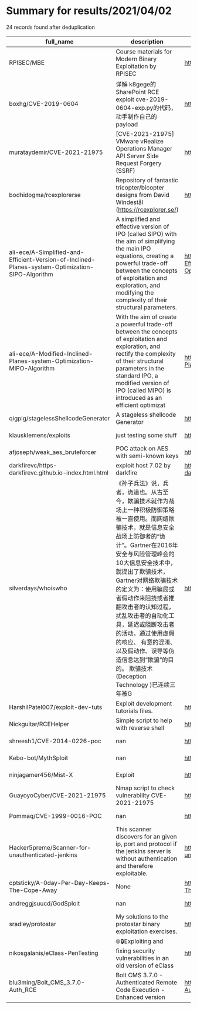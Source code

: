 
# Summary for results/2021/04/02
    
24 records found after deduplication

| full_name | description | html_url | matched_list | matched_count | pushed_at | size | stargazers_count | language | forks_count |
|--------------------------------------------------------------------------------------------------|------------------------------------------------------------------------------------------------------------------------------------------------------------------------------------------------------------------------------------------------------------------|---------------------------------------------------------------------------------------------------------------------|----------------------------------|-----------------|---------------------------|--------|--------------------|------------|---------------|
| RPISEC/MBE | Course materials for Modern Binary Exploitation by RPISEC | https://github.com/RPISEC/MBE | ['exploit'] | 1 | 2021-04-02 13:19:20+00:00 | 345 | 4572 | C | 814 |
| boxhg/CVE-2019-0604 | 详解 k8gege的SharePoint RCE exploit cve-2019-0604-exp.py的代码，动手制作自己的payload | https://github.com/boxhg/CVE-2019-0604 | ['cve-2', 'exploit', 'rce'] | 3 | 2021-04-02 09:12:32+00:00 | 518 | 23 | C# | 5 |
| murataydemir/CVE-2021-21975 | [CVE-2021-21975] VMware vRealize Operations Manager API Server Side Request Forgery (SSRF) | https://github.com/murataydemir/CVE-2021-21975 | ['cve-2'] | 1 | 2021-04-02 23:06:48+00:00 | 3 | 2 | | 1 |
| bodhidogma/rcexplorerse | Repository of fantastic tricopter/bicopter designs from David Windestål (https://rcexplorer.se/) | https://github.com/bodhidogma/rcexplorerse | ['rce'] | 1 | 2021-04-02 18:37:05+00:00 | 40957 | 1 | | 1 |
| ali-ece/A-Simplified-and-Efficient-Version-of-Inclined-Planes-system-Optimization-SIPO-Algorithm | A simplified and effective version of IPO (called SIPO) with the aim of simplifying the main IPO equations, creating a powerful trade-off between the concepts of exploitation and exploration, and modifying the complexity of their structural parameters. | https://github.com/ali-ece/A-Simplified-and-Efficient-Version-of-Inclined-Planes-system-Optimization-SIPO-Algorithm | ['exploit'] | 1 | 2021-04-02 16:54:15+00:00 | 2 | 0 | | 0 |
| ali-ece/A-Modified-Inclined-Planes-system-Optimization-MIPO-Algorithm | With the aim of create a powerful trade-off between the concepts of exploitation and exploration, and rectify the complexity of their structural parameters in the standard IPO, a modified version of IPO (called MIPO) is introduced as an efficient optimizat | https://github.com/ali-ece/A-Modified-Inclined-Planes-system-Optimization-MIPO-Algorithm | ['exploit'] | 1 | 2021-04-02 16:29:35+00:00 | 7 | 0 | MATLAB | 0 |
| qigpig/stagelessShellcodeGenerator | A stageless shellcode Generator | https://github.com/qigpig/stagelessShellcodeGenerator | ['shellcode'] | 1 | 2021-04-02 14:46:29+00:00 | 21 | 6 | nan | 0 |
| klausklemens/exploits | just testing some stuff | https://github.com/klausklemens/exploits | ['exploit'] | 1 | 2021-04-02 12:33:01+00:00 | 4 | 0 | HTML | 0 |
| afjoseph/weak_aes_bruteforcer | POC attack on AES with semi-known keys | https://github.com/afjoseph/weak_aes_bruteforcer | ['attack poc'] | 1 | 2021-04-02 10:02:33+00:00 | 3 | 0 | Go | 0 |
| darkfirevc/https-darkfirevc.github.io-index.html.html | exploit host 7.02 by darkfire | https://github.com/darkfirevc/https-darkfirevc.github.io-index.html.html | ['exploit'] | 1 | 2021-04-02 09:49:46+00:00 | 7 | 0 | | 0 |
| silverdays/whoiswho | 《孙子兵法》说，兵者，诡道也。从古至今，欺骗技术就作为战场上一种积极防御策略被一直使用。而网络欺骗技术，就是信息安全战场上防御者的“诡计”。Gartner在2016年安全与风险管理峰会的10大信息安全技术中，就提出了欺骗技术，Gartner对网络欺骗技术的定义为：使用骗局或者假动作来阻挠或者推翻攻击者的认知过程，扰乱攻击者的自动化工具，延迟或阻断攻击者的活动，通过使用虚假的响应、 有意的混淆、以及假动作、误导等伪造信息达到“欺骗”的目的。 欺骗技术(Deception Technology )已连续三年被G | https://github.com/silverdays/whoiswho | ['0day'] | 1 | 2021-04-02 08:38:24+00:00 | 15 | 0 | nan | 0 |
| HarshilPatel007/exploit-dev-tuts | Exploit development tutorials files. | https://github.com/HarshilPatel007/exploit-dev-tuts | ['exploit'] | 1 | 2021-04-02 07:05:10+00:00 | 9 | 0 | C++ | 0 |
| Nickguitar/RCEHelper | Simple script to help with reverse shell | https://github.com/Nickguitar/RCEHelper | ['rce'] | 1 | 2021-04-02 08:29:00+00:00 | 12 | 3 | Shell | 0 |
| shreesh1/CVE-2014-0226-poc | nan | https://github.com/shreesh1/CVE-2014-0226-poc | ['cve poc', 'cve-2'] | 2 | 2021-04-02 04:54:11+00:00 | 256 | 0 | Python | 0 |
| Kebo-bot/MythSploit | nan | https://github.com/Kebo-bot/MythSploit | ['sploit'] | 1 | 2021-04-02 02:30:51+00:00 | 1 | 0 | nan | 0 |
| ninjagamer456/Mist-X | Exploit | https://github.com/ninjagamer456/Mist-X | ['exploit'] | 1 | 2021-04-02 00:20:04+00:00 | 1 | 0 | | 0 |
| GuayoyoCyber/CVE-2021-21975 | Nmap script to check vulnerability CVE-2021-21975 | https://github.com/GuayoyoCyber/CVE-2021-21975 | ['cve-2'] | 1 | 2021-04-02 00:32:15+00:00 | 9 | 20 | Lua | 7 |
| Pommaq/CVE-1999-0016-POC | nan | https://github.com/Pommaq/CVE-1999-0016-POC | ['cve poc'] | 1 | 2021-04-02 09:59:30+00:00 | 2 | 0 | Python | 0 |
| Hacker5preme/Scanner-for-unauthenticated-jenkins | This scanner discovers for an given ip, port and protocol if the jenkins server is without authentication and therefore exploitable. | https://github.com/Hacker5preme/Scanner-for-unauthenticated-jenkins | ['exploit'] | 1 | 2021-04-02 17:15:30+00:00 | 2 | 0 | Python | 0 |
| cptsticky/A-0day-Per-Day-Keeps-The-Cope-Away | None | https://github.com/cptsticky/A-0day-Per-Day-Keeps-The-Cope-Away | ['0day'] | 1 | 2021-04-02 06:12:16+00:00 | 21 | 0 | nan | 0 |
| andreggjsuucd/GodSploit | nan | https://github.com/andreggjsuucd/GodSploit | ['sploit'] | 1 | 2021-04-02 03:31:21+00:00 | 1 | 1 | nan | 0 |
| sradley/protostar | My solutions to the protostar binary exploitation exercises. | https://github.com/sradley/protostar | ['exploit'] | 1 | 2021-04-02 08:31:58+00:00 | 14 | 0 | Python | 0 |
| nikosgalanis/eClass-PenTesting | 🌐🔒Exploiting and fixing security vulnerabilities in an old version of eClass | https://github.com/nikosgalanis/eClass-PenTesting | ['exploit'] | 1 | 2021-04-02 18:15:25+00:00 | 15654 | 12 | PHP | 0 |
| blu3ming/Bolt_CMS_3.7.0-Auth_RCE | Bolt CMS 3.7.0 - Authenticated Remote Code Execution - Enhanced version | https://github.com/blu3ming/Bolt_CMS_3.7.0-Auth_RCE | ['rce', 'remote code execution'] | 2 | 2021-04-02 22:28:46+00:00 | 316 | 0 | Python | 0 |

